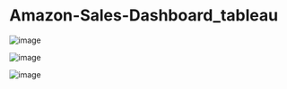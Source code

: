 # Amazon-Sales-Dashboard_tableau
![image](https://github.com/user-attachments/assets/4361be6d-46f4-467a-b55d-4d104a6a7e29)

![image](https://github.com/user-attachments/assets/f8d6a3e2-f24a-4f60-9e97-27ad1c40ff08)

![image](https://github.com/user-attachments/assets/7a0706d0-df60-4787-945c-354028c4ec19)


